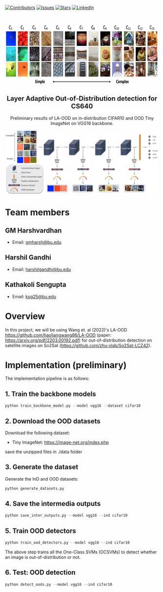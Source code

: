 [![Contributors][contributors-shield]][contributors-url]
[![Issues][issues-shield]][issues-url]
[![Stars][stars-shield]][stars-url]
[![LinkedIn][linkedin-shield]][linkedin-url]


<!-- Graphical abstract -->
<br />
<p align="center">
    <img src="assets/layer_wise_features.jpg" alt="graphical abstract" width="700" height="200">

  <h2 align="center">Layer Adaptive Out-of-Distribution detection for CS640</h2>

  <p align="center">
    Preliminary results of LA-OOD on in-distribution CIFAR10 and OOD Tiny ImageNet on VGG16 backbone.
    <br />
  </p>
</p>
<p align="center">
  <img src="assets/main_idea.jpg" alt="Main concept">
</p>



# Team members
## GM Harshvardhan
- Email: [gmharsh@bu.edu](mailto:gmharsh@bu.edu)
## Harshil Gandhi
- Email: [harshilgandhi@bu.edu](mailto:harshilg@bu.edu)
## Kathakoli Sengupta
- Email: [ksg25@bu.edu](mailto:ksg25@bu.edu)

# Overview

In this project, we will be using Wang et. al (2022)'s  LA-OOD https://github.com/haoliangwang86/LA-OOD (paper: https://arxiv.org/pdf/2203.00192.pdf) for out-of-distribution detection on satellite images on So2Sat (https://github.com/zhu-xlab/So2Sat-LCZ42).


# Implementation (preliminary)
The implementation pipeline is as follows:

## 1. Train the backbone models
```python
python train_backbone_model.py --model vgg16 --dataset cifar10
```

## 2. Download the OOD datasets
Download the following dataset:
* Tiny ImageNet: https://image-net.org/index.php

save the unzipped files in ./data folder


## 3. Generate the dataset
Generate the InD and OOD datasets:
```python
python generate_datasets.py
```

## 4. Save the intermedia outputs
```python
python save_inter_outputs.py --model vgg16 --ind cifar10
```

## 5. Train OOD detectors
```python
python train_ood_detectors.py --model vgg16 --ind cifar10
```

The above step trains all the One-Class SVMs (OCSVMs) to detect whether an image is out-of-distribution or not.


## 6. Test: OOD detection
```python
python detect_oods.py --model vgg16 --ind cifar10
```


[contributors-shield]: https://img.shields.io/github/contributors/GM-git-dotcom/la_ood_cs640.svg?style=flat-square
[contributors-url]: https://github.com/GM-git-dotcom/la_ood_cs640/graphs/contributors
[stars-shield]: https://img.shields.io/github/stars/GM-git-dotcom/la_ood_cs640.svg?style=flat-square
[stars-url]: https://github.com/GM-git-dotcom/la_ood_cs640/stargazers
[issues-shield]: https://img.shields.io/github/issues/GM-git-dotcom/la_ood_cs640.svg?style=flat-square
[issues-url]: https://github.com/GM-git-dotcom/la_ood_cs640/issues
[linkedin-shield]: https://img.shields.io/badge/-LinkedIn-black.svg?style=flat-square&logo=linkedin&colorB=555
[linkedin-url]: https://linkedin.com/in/gm-harshvardhan/
